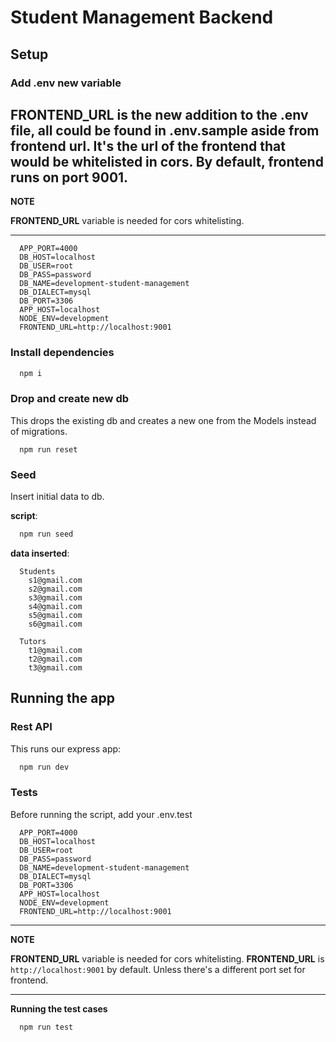 # Student Management Backend

## Setup

### Add .env new variable
**FRONTEND_URL** is the new addition to the .env file, all could be found in .env.sample aside from frontend url.
It's the url of the frontend that would be whitelisted in cors. By default, frontend runs on port 9001.
---
**NOTE**

  __FRONTEND_URL__ variable is needed for cors whitelisting.

---
```
  APP_PORT=4000
  DB_HOST=localhost
  DB_USER=root
  DB_PASS=password
  DB_NAME=development-student-management
  DB_DIALECT=mysql
  DB_PORT=3306
  APP_HOST=localhost
  NODE_ENV=development
  FRONTEND_URL=http://localhost:9001
```

### Install dependencies
```javascript
  npm i
```

### Drop and create new db
This drops the existing db and creates a new one from the Models instead of migrations.
```
  npm run reset
```

### Seed
Insert initial data to db.

**script**:
```javascript
  npm run seed
```

**data inserted**:
```
  Students
    s1@gmail.com
    s2@gmail.com
    s3@gmail.com
    s4@gmail.com
    s5@gmail.com
    s6@gmail.com
  
  Tutors
    t1@gmail.com
    t2@gmail.com
    t3@gmail.com
```


## Running the app


### Rest API
This runs our express app:

```javascript
  npm run dev
```

### Tests
Before running the script, add your .env.test
```
  APP_PORT=4000
  DB_HOST=localhost
  DB_USER=root
  DB_PASS=password
  DB_NAME=development-student-management
  DB_DIALECT=mysql
  DB_PORT=3306
  APP_HOST=localhost
  NODE_ENV=development
  FRONTEND_URL=http://localhost:9001
```

---
**NOTE**

  __FRONTEND_URL__ variable is needed for cors whitelisting.
  __FRONTEND_URL__ is ```http://localhost:9001``` by default. Unless there's a different port set for frontend.

---

**Running the test cases**
```javascript
  npm run test
```
